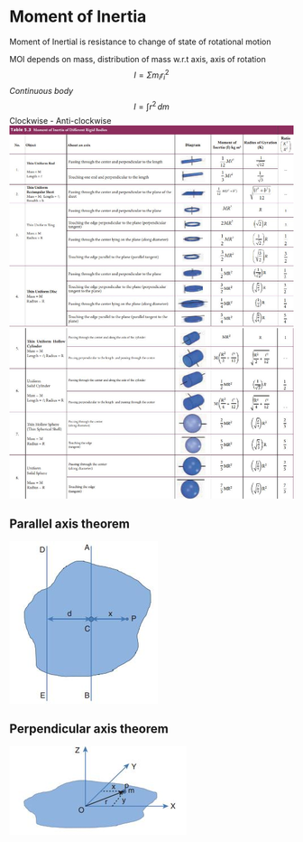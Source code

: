 # Moment of Inertia
Moment of Inertial is resistance to change of state of rotational motion

MOI depends on mass, distribution of mass w.r.t axis, axis of rotation
$$
I = \Sigma m_{i} r_{i}^{2}
$$ *Continuous body*
$$
I =  \int r^2 \, dm 
$$
Clockwise - Anti-clockwise
![](Assets/Pasted%20image%2020240427194828.png)
![](Assets/Pasted%20image%2020240427194755.png)
## Parallel axis theorem
![](Assets/Pasted%20image%2020240427194912.png)
## Perpendicular axis theorem
![](Assets/Pasted%20image%2020240427194936.png)
